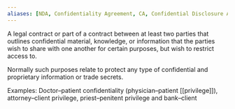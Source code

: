 ```yaml
---
aliases: [NDA, Confidentiality Agreement, CA, Confidential Disclosure Agreement, CDA, Proprietary Information agreement, PIA, or Secrecy Agreement, SA]
---
```


A legal contract or part of a contract between at least two parties that outlines confidential material, knowledge, or information that the parties wish to share with one another for certain purposes, but wish to restrict access to.

Normally such purposes relate to protect any type of confidential and proprietary information or trade secrets.

Examples: Doctor–patient confidentiality (physician–patient [[privilege]]), attorney–client privilege, priest–penitent privilege and bank–client 